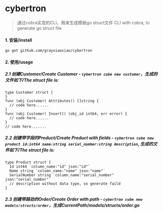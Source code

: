 # cybertron
> 通过cobra实现的CLI，用来生成模板go struct文件
> CLI with cobra, to generate go struct file

#### 1. 安装/install
```
go get github.com/grayxiaoxiao/cybertron
```
#### 2. 使用/usage
##### 2.1 创建Customer/Create Customer - `cybertron cube new customer`，生成的文件如下/The struct file is:
```
type Customer struct {
}
func (obj Customer) Attributes() []string {
  // code here......
}
func (obj Customer) Insert() (obj_id int64, err error) {
  // code here......
}
// code here.......
```
##### 2.2 创建带字段的Product/Create Product with fields - `cybertron cube new product id:int64 name:string serial_number:string description`, 生成的文件如下/The struct file is:
```
type Product struct {
  Id int64 `column_name:"id" json:"id"`
  Name string `column_name:"name" json:"name"`
  SerialNumber string `column_name:"serial_number" json:"serial_number"`
  // description without data type, so generate faild
}
```
##### 2.3 创建带路劲的Order/Create Order with path - `cybertron cube new models/structs/order`，生成CurrentPath/models/structs/order.go
